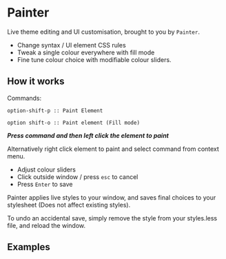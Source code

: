 # Painter

Live theme editing and UI customisation, brought to you by `Painter`.

- Change syntax / UI element CSS rules
- Tweak a single colour everywhere with fill mode
- Fine tune colour choice with modifiable colour sliders.

## How it works

Commands:

`option-shift-p :: Paint Element`

`option shift-o :: Paint element (Fill mode)`

***Press command and then left click the element to paint***

Alternatively right click element to paint and select command from context menu.

- Adjust colour sliders
- Click outside window / press `esc` to cancel
- Press `Enter` to save

Painter applies live styles to your window, and saves final choices to your stylesheet (Does not affect existing styles).

To undo an accidental save, simply remove the style from your styles.less file, and reload the window.

## Examples
